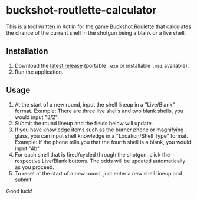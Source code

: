 # buckshot-routlette-calculator

This is a tool written in Kotlin for the
game [Buckshot Roulette](https://store.steampowered.com/app/2835570/Buckshot_Roulette/)
that calculates the chance of the current shell in the shotgun being a blank or a
live shell.

## Installation

1. Download
   the [latest release](https://github.com/actual-kwarter/buckshot-routlette-calculator/releases)
   (portable `.exe` or installable `.msi` available).
2. Run the application.

## Usage

1. At the start of a new round, input the shell lineup in a "Live/Blank" format.
   Example: There are three live shells and two blank shells, you would input
   "3/2".
2. Submit the round lineup and the fields below will update.
3. If you have knowledge items such as the burner phone or magnifying glass, you can
   input shell knowledge in a "Location/Shell Type" format. Example: If the phone
   tells you that the fourth shell is a blank, you would input "4b".
4. For each shell that is fired/cycled through the shotgun, click the respective
   Live/Blank buttons. The odds will be updated automatically as you proceed.
5. To reset at the start of a new round, just enter a new shell lineup and submit.

Good luck!
